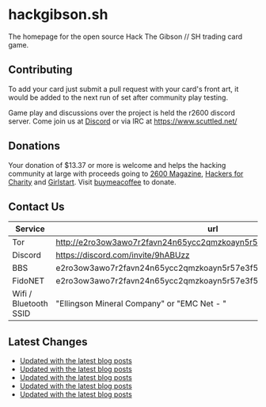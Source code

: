 # hackgibson.sh
The homepage for the open source Hack The Gibson // SH trading card game.


## Contributing

To add your card just submit a pull request with your card's front art, it would be added to the next run of set after community play testing.

Game play and discussions over the project is held the r2600 discord server. Come join us at [Discord](https://discord.com/invite/9hABUzz) or via IRC at https://www.scuttled.net/


## Donations

Your donation of $13.37 or more is welcome and helps the hacking community at large with proceeds going to [2600 Magazine](https://2600.com/), [Hackers for Charity](https://hackersforcharity.org) and [Girlstart](https://girlstart.org).  Visit [buymeacoffee](https://www.buymeacoffee.com/hackgibson.sh) to donate.


## Contact Us

Service | url
-|-
Tor | http://e2ro3ow3awo7r2favn24n65ycc2qmzkoayn5r57e3f56nvjwdcgg32ad.onion
Discord | https://discord.com/invite/9hABUzz
BBS | e2ro3ow3awo7r2favn24n65ycc2qmzkoayn5r57e3f56nvjwdcgg32ad.onion:23
FidoNET | e2ro3ow3awo7r2favn24n65ycc2qmzkoayn5r57e3f56nvjwdcgg32ad.onion:24554
Wifi / Bluetooth SSID | "Ellingson Mineral Company" or "EMC Net - <fidonet address>"

## Latest Changes
<!-- BLOG-POST-LIST:START -->
- [Updated with the latest blog posts](https://github.com/DFW2600/hackgibson.sh/commit/3677d7c33e623d0c64d0952a3ec8e38800688852)
- [Updated with the latest blog posts](https://github.com/DFW2600/hackgibson.sh/commit/4d44977090a049a25668d3ca3f8d6598ad98b1b4)
- [Updated with the latest blog posts](https://github.com/DFW2600/hackgibson.sh/commit/2d7edfd74cc23059ed0a0c9d2172241e07b31577)
- [Updated with the latest blog posts](https://github.com/DFW2600/hackgibson.sh/commit/ef9565560a073ee991709babac4b3a0d1656e31d)
- [Updated with the latest blog posts](https://github.com/DFW2600/hackgibson.sh/commit/4165558e65bb9f4fab1178a3d53334e820fe3263)
<!-- BLOG-POST-LIST:END -->
